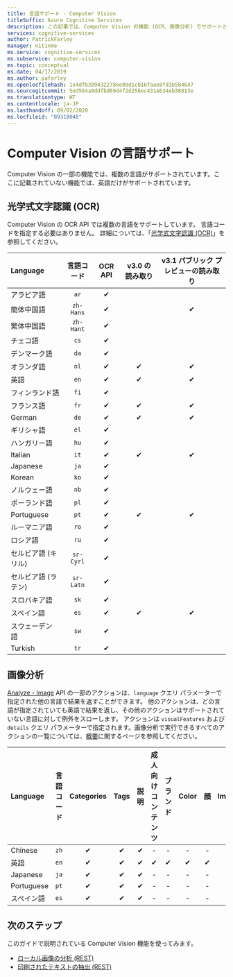 ```yaml
---
title: 言語サポート - Computer Vision
titleSuffix: Azure Cognitive Services
description: この記事では、Computer Vision の機能 (OCR、画像分析) でサポートされる自然言語の一覧を示します。
services: cognitive-services
author: PatrickFarley
manager: nitinme
ms.service: cognitive-services
ms.subservice: computer-vision
ms.topic: conceptual
ms.date: 04/17/2019
ms.author: pafarley
ms.openlocfilehash: 1e4dfb399432278ee09d1c016faae8fd3b584647
ms.sourcegitcommit: 5ed504a9ddfbd69d4f2d256ec431e634eb38813e
ms.translationtype: HT
ms.contentlocale: ja-JP
ms.lasthandoff: 09/02/2020
ms.locfileid: "89318048"
---
```

# <a name="language-support-for-computer-vision"></a>Computer Vision の言語サポート

Computer Vision の一部の機能では、複数の言語がサポートされています。ここに記載されていない機能では、英語だけがサポートされています。

## <a name="optical-character-recognition-ocr"></a>光学式文字認識 (OCR)

Computer Vision の OCR API では複数の言語をサポートしています。 言語コードを指定する必要はありません。 詳細については、「[光学式文字認識 (OCR)](concept-recognizing-text.md)」を参照してください。

|Language| 言語コード | OCR API | v3.0 の読み取り | v3.1 パブリック プレビューの読み取り |
|:-----|:----:|:-----:|:---:|:---:|
|アラビア語 | `ar`|✔ | | |
|簡体中国語 | `zh-Hans`|✔ | |✔ |
|繁体中国語 | `zh-Hant`|✔ | | |
|チェコ語 | `cs` |✔ | | |
|デンマーク語 | `da` |✔ | | |
|オランダ語 | `nl` |✔ |✔ |✔ |
|英語 | `en` |✔ |✔ |✔ |
|フィンランド語 | `fi` |✔ | | |
|フランス語 | `fr` |✔ |✔ |✔ |
|German | `de` |✔ |✔ |✔ |
|ギリシャ語 | `el` |✔ | | |
|ハンガリー語 | `hu` |✔ | | |
|Italian | `it` |✔ |✔ |✔ |
|Japanese | `ja` |✔ | | |
|Korean | `ko` |✔ | | |
|ノルウェー語 | `nb` |✔ | | |
|ポーランド語 | `pl` |✔ | | |
|Portuguese | `pt` |✔ |✔ |✔ |
|ルーマニア語 | `ro` |✔ | | |
|ロシア語 | `ru` |✔ | | |
|セルビア語 (キリル) | `sr-Cyrl` |✔ | | |
|セルビア語 (ラテン) | `sr-Latn` |✔ | | |
|スロバキア語 | `sk` |✔ | | |
|スペイン語 | `es` |✔ |✔ |✔ |
|スウェーデン語 | `sw` |✔ | | |
|Turkish | `tr` |✔ | | |

## <a name="image-analysis"></a>画像分析

[Analyze - Image](https://westus.dev.cognitive.microsoft.com/docs/services/5adf991815e1060e6355ad44/operations/56f91f2e778daf14a499e1fa) API の一部のアクションは、`language` クエリ パラメーターで指定された他の言語で結果を返すことができます。 他のアクションは、どの言語が指定されていても英語で結果を返し、その他のアクションはサポートされていない言語に対して例外をスローします。 アクションは `visualFeatures` および `details` クエリ パラメーターで指定されます。画像分析で実行できるすべてのアクションの一覧については、[概要](overview.md)に関するページを参照してください。

|Language | 言語コード | Categories | Tags | 説明 | 成人向けコンテンツ | ブランド | Color | 顔 | ImageType | Objects | 有名人 | ランドマーク |
|:---|:---:|:----:|:---:|:---:|:---:|:---:|:---:|:---:|:---:|:---:|:---:|:---:|
|Chinese | `zh`    | ✔ | ✔| ✔|-|-|-|-|-|❌|✔|✔|
|英語 | `en`   | ✔ | ✔| ✔|✔|✔|✔|✔|✔|✔|✔|✔|
|Japanese | `ja`   | ✔ | ✔| ✔|-|-|-|-|-|❌|✔|✔|
|Portuguese | `pt` | ✔ | ✔| ✔|-|-|-|-|-|❌|✔|✔|
|スペイン語 | `es`    | ✔ | ✔| ✔|-|-|-|-|-|❌|✔|✔|

## <a name="next-steps"></a>次のステップ

このガイドで説明されている Computer Vision 機能を使ってみます。

* [ローカル画像の分析 (REST)](./quickstarts/csharp-analyze.md)
* [印刷されたテキストの抽出 (REST)](./quickstarts/csharp-print-text.md)
